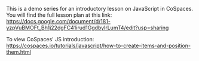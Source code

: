 This is a demo series for an introductory lesson on JavaScript in CoSpaces. You will find the full lesson plan at this link: https://docs.google.com/document/d/181-yzpVuBMOFt_Bh1j22dgFC41irud1GgdbylrLumT4/edit?usp=sharing

To view CoSpaces' JS introduction: https://cospaces.io/tutorials/javascript/how-to-create-items-and-position-them.html
